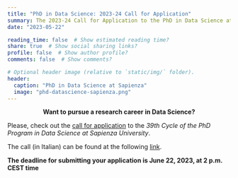 ```yaml
---
title: "PhD in Data Science: 2023-24 Call for Application"
summary: The 2023-24 Call for Application to the PhD in Data Science at Sapienza University is open!
date: "2023-05-22"

reading_time: false  # Show estimated reading time?
share: true  # Show social sharing links?
profile: false  # Show author profile?
comments: false  # Show comments?

# Optional header image (relative to `static/img/` folder).
header:
  caption: "PhD in Data Science at Sapienza"
  image: "phd-datascience-sapienza.png"
---
```


<center><b>Want to pursue a research career in Data Science?</b></center>

Please, check out the [call for application](https://www.uniroma1.it/en/pagina/phd-programmes) to the _39th Cycle of the PhD Program in Data Science at Sapienza University_.

The call (in Italian) can be found at the following [link](https://www.uniroma1.it/sites/default/files/user/1824/bando_39deg_definitivo_con_allegati.pdf).

**The deadline for submitting your application is June 22, 2023, at 2 p.m. CEST time**
